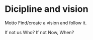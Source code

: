 # Dicipline and vision

Motto
Find/create a vision and follow it.

If not us Who?
If not Now, When?

